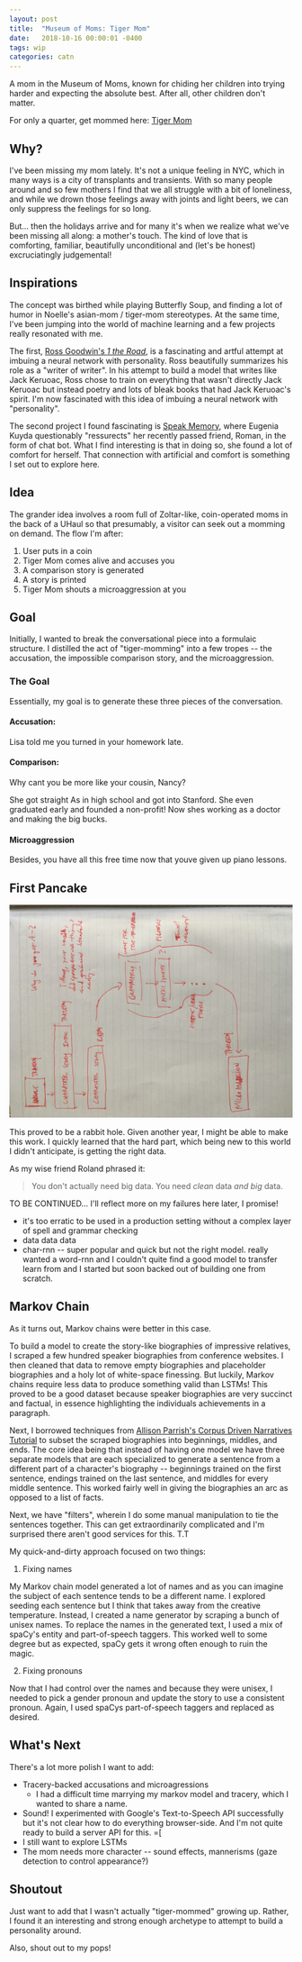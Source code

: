 ```yaml
---
layout: post
title:  "Museum of Moms: Tiger Mom"
date:   2018-10-16 00:00:01 -0400
tags: wip
categories: catn
---
```


A mom in the Museum of Moms, known for chiding her children into trying harder and expecting the absolute best. After all, other children don't matter.

For only a quarter, get mommed here: [Tiger Mom](http://tiger-mom.surge.sh)

Why?
----

I've been missing my mom lately. It's not a unique feeling in NYC, which in many ways is a city of transplants and transients. With so many people around and so few mothers I find that we all struggle with a bit of loneliness, and while we drown those feelings away with joints and light beers, we can only suppress the feelings for so long.

But... then the holidays arrive and for many it's when we realize what we've been missing all along: a mother's touch. The kind of love that is comforting, familiar, beautifully unconditional and (let's be honest) excruciatingly judgemental!

Inspirations
------------

The concept was birthed while playing Butterfly Soup, and finding a lot of humor in Noelle's asian-mom / tiger-mom stereotypes. At the same time, I've been jumping into the world of machine learning and a few projects really resonated with me.

The first, [Ross Goodwin's _1 the Road_](https://www.jean-boite.fr/product/1-the-road-by-an-artificial-neural), is a fascinating and artful attempt at imbuing a neural network with personality. Ross beautifully summarizes his role as a "writer of writer". In his attempt to build a model that writes like Jack Keruoac, Ross chose to train on everything that wasn't directly Jack Keruoac but instead poetry and lots of bleak books that had Jack Keruoac's spirit. I'm now fascinated with this idea of imbuing a neural network with "personality".

The second project I found fascinating is [Speak Memory](https://www.theverge.com/a/luka-artificial-intelligence-memorial-roman-mazurenko-bot), where Eugenia Kuyda questionably "ressurects" her recently passed friend, Roman, in the form of chat bot. What I find interesting is that in doing so, she found a lot of comfort for herself. That connection with artificial and comfort is something I set out to explore here.

Idea
----

The grander idea involves a room full of Zoltar-like, coin-operated moms in the back of a UHaul so that presumably, a visitor can seek out a momming on demand. The flow I'm after:

1. User puts in a coin
1. Tiger Mom comes alive and accuses you
1. A comparison story is generated
1. A story is printed
1. Tiger Mom shouts a microaggression at you

Goal
----

Initially, I wanted to break the conversational piece into a formulaic structure. I distilled the act of "tiger-momming" into a few tropes -- the accusation, the impossible comparison story, and the microaggression.

### The Goal

Essentially, my goal is to generate these three pieces of the conversation.

#### Accusation:
Lisa told me you turned in your homework late.

#### Comparison:
Why cant you be more like your cousin, Nancy?

She got straight As in high school and got into Stanford.
She even graduated early and founded a non-profit!
Now shes working as a doctor and making the big bucks.

#### Microaggression
Besides, you have all this free time now that youve given up piano lessons.


First Pancake
-------------

![Tiger Mom Schematic](/assets/img/catn/tiger-mom-schematic.jpg)

This proved to be a rabbit hole. Given another year, I might be able to make this work. I quickly learned that the hard part, which being new to this world I didn't anticipate, is getting the right data.

As my wise friend Roland phrased it:

> You don't actually need big data. You need _clean_ data _and_ _big_ data.

TO BE CONTINUED... I'll reflect more on my failures here later, I promise!
- it's too erratic to be used in a production setting without a complex layer of spell and grammar checking
- data data data
- char-rnn -- super popular and quick but not the right model. really wanted a word-rnn and I couldn't quite find a good model to transfer learn from and I started but soon backed out of building one from scratch.

Markov Chain
------------

As it turns out, Markov chains were better in this case.

To build a model to create the story-like biographies of impressive relatives, I scraped a few hundred speaker biographies from conference websites. I then cleaned that data to remove empty biographies and placeholder biographies and a holy lot of white-space finessing. But luckily, Markov chains require less data to produce something valid than LSTMs! This proved to be a good dataset because speaker biographies are very succinct and factual, in essence highlighting the individuals achievements in a paragraph.

Next, I borrowed techniques from [Allison Parrish's Corpus Driven Narratives Tutorial](https://mybinder.org/v2/gh/aparrish/corpus-driven-narrative-generation/master?filepath=corpus-driven-narrative-generation.ipynb) to subset the scraped biographies into beginnings, middles, and ends. The core idea being that instead of having one model we have three separate models that are each specialized to generate a sentence from a different part of a character's biography -- beginnings trained on the first sentence, endings trained on the last sentence, and middles for every middle sentence. This worked fairly well in giving the biographies an arc as opposed to a list of facts.

Next, we have "filters", wherein I do some manual manipulation to tie the sentences together. This can get extraordinarily complicated and I'm surprised there aren't good services for this. T.T

My quick-and-dirty approach focused on two things:

1. Fixing names

My Markov chain model generated a lot of names and as you can imagine the subject of each sentence tends to be a different name. I explored seeding each sentence but I think that takes away from the creative temperature. Instead, I created a name generator by scraping a bunch of unisex names. To replace the names in the generated text, I used a mix of spaCy's entity and part-of-speech taggers. This worked well to some degree but as expected, spaCy gets it wrong often enough to ruin the magic.

2. Fixing pronouns

Now that I had control over the names and because they were unisex, I needed to pick a gender pronoun and update the story to use a consistent pronoun. Again, I used spaCys part-of-speech taggers and replaced as desired.

What's Next
-----------

There's a lot more polish I want to add:
- Tracery-backed accusations and microagressions
  - I had a difficult time marrying my markov model and tracery, which I wanted to share a name.
- Sound! I experimented with Google's Text-to-Speech API successfully but it's not clear how to do everything browser-side. And I'm not quite ready to build a server API for this. =[
- I still want to explore LSTMs
- The mom needs more character -- sound effects, mannerisms (gaze detection to control appearance?)

Shoutout
--------

Just want to add that I wasn't actually "tiger-mommed" growing up. Rather, I found it an interesting and strong enough archetype to attempt to build a personality around.

Also, shout out to my pops!
